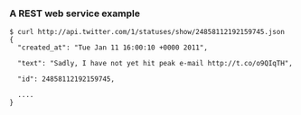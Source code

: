 ### A REST web service example

    $ curl http://api.twitter.com/1/statuses/show/24858112192159745.json
    {
      "created_at": "Tue Jan 11 16:00:10 +0000 2011",

      "text": "Sadly, I have not yet hit peak e-mail http://t.co/o9QIqTH",

      "id": 24858112192159745,

      ....
    }
